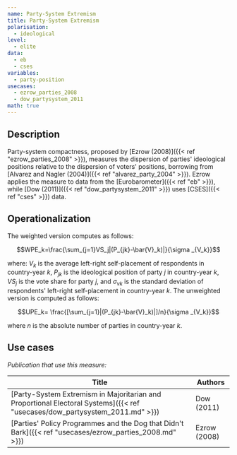 ```yaml
---
name: Party-System Extremism
title: Party-System Extremism
polarisation:
  - ideological
level:
  - elite
data:
  - eb
  - cses
variables:
  - party-position
usecases:
  - ezrow_parties_2008
  - dow_partysystem_2011
math: true
---
```

## Description
Party-system compactness, proposed by [Ezrow (2008)]({{< ref "ezrow_parties_2008" >}}), measures the dispersion of parties' ideological positions relative to the dispersion of voters' positions, borrowing from [Alvarez and Nagler (2004)]({{< ref "alvarez_party_2004" >}}). Ezrow applies the measure to data from the [Eurobarometer]({{< ref "eb" >}}), while [Dow (2011)]({{< ref "dow_partysystem_2011" >}}) uses [CSES]({{< ref "cses" >}}) data.

## Operationalization 
The weighted version computes as follows:

$$WPE_k=\frac{\sum_{j=1}VS_j|(P_{jk}-\bar{V}_k)|}{\sigma _{V_k}}$$

where: $V_k$ is the average left-right self-placement of respondents in country-year $k$, $P_{jk}$ is the ideological position of party $j$ in country-year $k$, $VS_j$ is the vote share for party $j$, and $\sigma_{vk}$ is the standard deviation of respondents' left-right self-placement in country-year $k$.
The unweighted version is computed as follows:

$$UPE_k= \frac{[\sum_{j=1}|(P_{jk}-\bar{V}_k)|]/n}{\sigma _{V_k}}$$

where $n$ is the absolute number of parties in country-year $k$.

## Use cases
_Publication that use this measure:_

| Title                                                                                                           | Authors      |
| --------------------------------------------------------------------------------------------------------------- | ------------ |
| [Party-System Extremism in Majoritarian and Proportional Electoral Systems]({{< ref "usecases/dow_partysystem_2011.md" >}}) | Dow (2011)   |
| [Parties' Policy Programmes and the Dog that Didn't Bark]({{< ref "usecases/ezrow_parties_2008.md" >}})                     | Ezrow (2008) |

